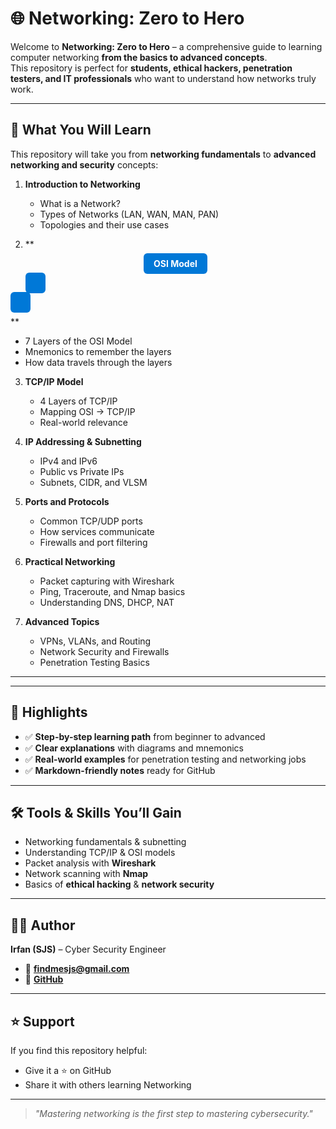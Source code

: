 # 🌐 Networking: Zero to Hero

Welcome to **Networking: Zero to Hero** – a comprehensive guide to learning computer networking **from the basics to advanced concepts**.  
This repository is perfect for **students, ethical hackers, penetration testers, and IT professionals** who want to understand how networks truly work.

---

## 📖 What You Will Learn

This repository will take you from **networking fundamentals** to **advanced networking and security** concepts:

1. **Introduction to Networking**
   - What is a Network?
   - Types of Networks (LAN, WAN, MAN, PAN)
   - Topologies and their use cases

2. **<p align="center">
  <a href="./OSI.md" style="
      background-color:#0078D7;
      color:white;
      padding:8px 16px;
      border-radius:6px;
      text-decoration:none;
      font-weight:bold;">
    OSI Model
  </a>
   </p>**

   - 7 Layers of the OSI Model
   - Mnemonics to remember the layers
   - How data travels through the layers

3. **TCP/IP Model**
   - 4 Layers of TCP/IP
   - Mapping OSI → TCP/IP
   - Real-world relevance

4. **IP Addressing & Subnetting**
   - IPv4 and IPv6
   - Public vs Private IPs
   - Subnets, CIDR, and VLSM

5. **Ports and Protocols**
   - Common TCP/UDP ports
   - How services communicate
   - Firewalls and port filtering

6. **Practical Networking**
   - Packet capturing with Wireshark
   - Ping, Traceroute, and Nmap basics
   - Understanding DNS, DHCP, NAT

7. **Advanced Topics**
   - VPNs, VLANs, and Routing
   - Network Security and Firewalls
   - Penetration Testing Basics

---

---

## 📌 Highlights

- ✅ **Step-by-step learning path** from beginner to advanced  
- ✅ **Clear explanations** with diagrams and mnemonics  
- ✅ **Real-world examples** for penetration testing and networking jobs  
- ✅ **Markdown-friendly notes** ready for GitHub  

---

## 🛠 Tools & Skills You’ll Gain

- Networking fundamentals & subnetting  
- Understanding TCP/IP & OSI models  
- Packet analysis with **Wireshark**  
- Network scanning with **Nmap**  
- Basics of **ethical hacking** & **network security**

---

## 👨‍💻 Author

**Irfan (SJS)** – Cyber Security Engineer  
- 📧 **findmesjs@gmail.com**  
- 🔗 **[GitHub](https://github.com/irfan-sec)**  

---

## ⭐ Support

If you find this repository helpful:  
- Give it a ⭐ on GitHub  
- Share it with others learning Networking  

---

> *"Mastering networking is the first step to mastering cybersecurity."*
